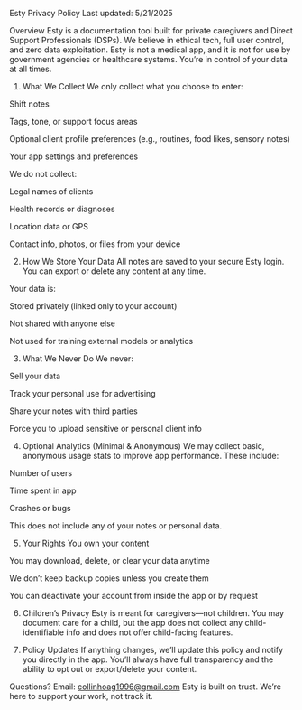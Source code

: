 Esty Privacy Policy
Last updated: 5/21/2025

Overview
Esty is a documentation tool built for private caregivers and Direct Support Professionals (DSPs). We believe in ethical tech, full user control, and zero data exploitation. Esty is not a medical app, and it is not for use by government agencies or healthcare systems. You’re in control of your data at all times.

1. What We Collect
We only collect what you choose to enter:

Shift notes

Tags, tone, or support focus areas

Optional client profile preferences (e.g., routines, food likes, sensory notes)

Your app settings and preferences

We do not collect:

Legal names of clients

Health records or diagnoses

Location data or GPS

Contact info, photos, or files from your device

2. How We Store Your Data
All notes are saved to your secure Esty login. You can export or delete any content at any time.

Your data is:

Stored privately (linked only to your account)

Not shared with anyone else

Not used for training external models or analytics

3. What We Never Do
We never:

Sell your data

Track your personal use for advertising

Share your notes with third parties

Force you to upload sensitive or personal client info

4. Optional Analytics (Minimal & Anonymous)
We may collect basic, anonymous usage stats to improve app performance. These include:

Number of users

Time spent in app

Crashes or bugs

This does not include any of your notes or personal data.

5. Your Rights
You own your content

You may download, delete, or clear your data anytime

We don’t keep backup copies unless you create them

You can deactivate your account from inside the app or by request

6. Children’s Privacy
Esty is meant for caregivers—not children. You may document care for a child, but the app does not collect any child-identifiable info and does not offer child-facing features.

7. Policy Updates
If anything changes, we’ll update this policy and notify you directly in the app. You’ll always have full transparency and the ability to opt out or export/delete your content.

Questions?
Email: collinhoag1996@gmail.com
Esty is built on trust. We’re here to support your work, not track it.
